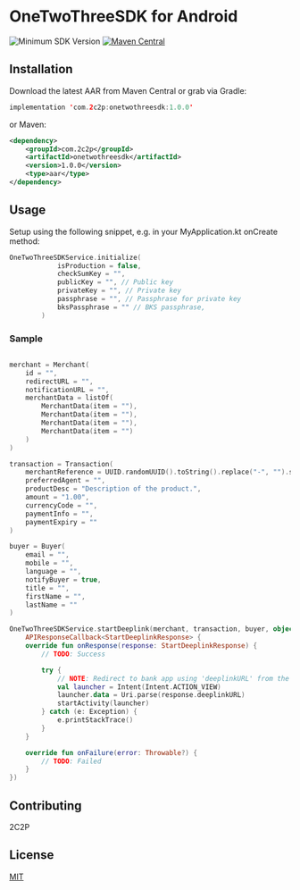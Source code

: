 # OneTwoThreeSDK for Android

![Minimum SDK Version](https://img.shields.io/badge/minSdkVersion-23-brightgreen)
[![Maven Central](https://maven-badges.herokuapp.com/maven-central/com.2c2p/onetwothreesdk/badge.svg)](https://search.maven.org/artifact/com.2c2p/onetwothreesdk)

## Installation

Download the latest AAR from Maven Central or grab via Gradle:

```kotlin
implementation 'com.2c2p:onetwothreesdk:1.0.0'
```


or Maven:

```xml
<dependency>
    <groupId>com.2c2p</groupId>
    <artifactId>onetwothreesdk</artifactId>
    <version>1.0.0</version>
    <type>aar</type>
</dependency>
```

## Usage

Setup using the following snippet, e.g. in your MyApplication.kt onCreate method:

```kotlin
OneTwoThreeSDKService.initialize(
            isProduction = false,
            checkSumKey = "", 
            publicKey = "", // Public key
            privateKey = "", // Private key
            passphrase = "", // Passphrase for private key
            bksPassphrase = "" // BKS passphrase,
        )
```

### Sample

```kotlin

merchant = Merchant(
    id = "",
    redirectURL = "",
    notificationURL = "",
    merchantData = listOf(
        MerchantData(item = ""),
        MerchantData(item = ""),
        MerchantData(item = ""),
        MerchantData(item = "")
    )
)

transaction = Transaction(
    merchantReference = UUID.randomUUID().toString().replace("-", "").substring(0,11),
    preferredAgent = "",
    productDesc = "Description of the product.",
    amount = "1.00",
    currencyCode = "",
    paymentInfo = "",
    paymentExpiry = ""
)

buyer = Buyer(
    email = "",
    mobile = "",
    language = "",
    notifyBuyer = true,
    title = "",
    firstName = "",
    lastName = ""
)

OneTwoThreeSDKService.startDeeplink(merchant, transaction, buyer, object :
    APIResponseCallback<StartDeeplinkResponse> {
    override fun onResponse(response: StartDeeplinkResponse) {
        // TODO: Success

        try {
            // NOTE: Redirect to bank app using 'deeplinkURL' from the response.
            val launcher = Intent(Intent.ACTION_VIEW)
            launcher.data = Uri.parse(response.deeplinkURL)
            startActivity(launcher)
        } catch (e: Exception) {
            e.printStackTrace()
        }
    }

    override fun onFailure(error: Throwable?) {
        // TODO: Failed
    }
})
```

## Contributing
2C2P

## License
[MIT](https://choosealicense.com/licenses/mit/)